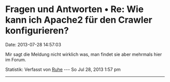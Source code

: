 Fragen und Antworten • Re: Wie kann ich Apache2 für den Crawler konfigurieren?
==============================================================================

Date: 2013-07-28 14:57:03

Mir sagt die Meldung nicht wirklich was, man findet sie aber mehrmals
hier im Forum.

Statistik: Verfasst von
[Ruhe](http://forum.yacy-websuche.de/memberlist.php?mode=viewprofile&u=8953)
--- So Jul 28, 2013 1:57 pm

------------------------------------------------------------------------
